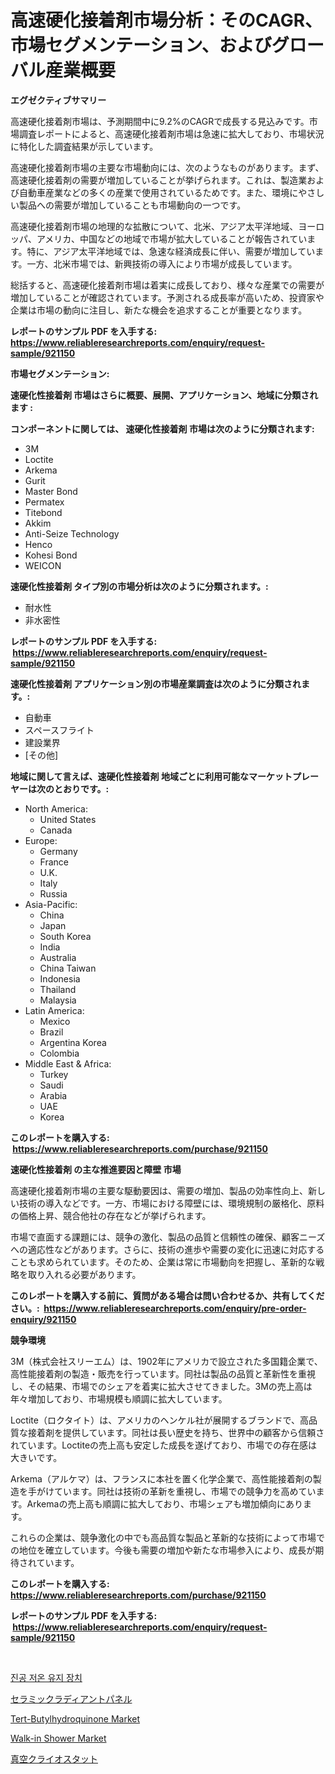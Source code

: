 <p><h1>高速硬化接着剤市場分析：そのCAGR、市場セグメンテーション、およびグローバル産業概要</h1></p><p><strong>エグゼクティブサマリー</strong></p>
<p><p>高速硬化接着剤市場は、予測期間中に9.2%のCAGRで成長する見込みです。市場調査レポートによると、高速硬化接着剤市場は急速に拡大しており、市場状況に特化した調査結果が示しています。</p><p>高速硬化接着剤市場の主要な市場動向には、次のようなものがあります。まず、高速硬化接着剤の需要が増加していることが挙げられます。これは、製造業および自動車産業などの多くの産業で使用されているためです。また、環境にやさしい製品への需要が増加していることも市場動向の一つです。</p><p>高速硬化接着剤市場の地理的な拡散について、北米、アジア太平洋地域、ヨーロッパ、アメリカ、中国などの地域で市場が拡大していることが報告されています。特に、アジア太平洋地域では、急速な経済成長に伴い、需要が増加しています。一方、北米市場では、新興技術の導入により市場が成長しています。</p><p>総括すると、高速硬化接着剤市場は着実に成長しており、様々な産業での需要が増加していることが確認されています。予測される成長率が高いため、投資家や企業は市場の動向に注目し、新たな機会を追求することが重要となります。</p></p>
<p><strong>レポートのサンプル PDF を入手する: <a href="https://www.reliableresearchreports.com/enquiry/request-sample/921150">https://www.reliableresearchreports.com/enquiry/request-sample/921150</a></strong></p>
<p><strong>市場セグメンテーション:</strong></p>
<p><strong> 速硬化性接着剤 市場はさらに概要、展開、アプリケーション、地域に分類されます :</strong></p>
<p><strong>コンポーネントに関しては、 速硬化性接着剤 市場は次のように分類されます: &nbsp;</strong></p>
<p><ul><li>3M</li><li>Loctite</li><li>Arkema</li><li>Gurit</li><li>Master Bond</li><li>Permatex</li><li>Titebond</li><li>Akkim</li><li>Anti-Seize Technology</li><li>Henco</li><li>Kohesi Bond</li><li>WEICON</li></ul></p>
<p><strong> 速硬化性接着剤 タイプ別の市場分析は次のように分類されます。:</strong></p>
<p><ul><li>耐水性</li><li>非水密性</li></ul></p>
<p><strong>レポートのサンプル PDF を入手する: &nbsp;<a href="https://www.reliableresearchreports.com/enquiry/request-sample/921150">https://www.reliableresearchreports.com/enquiry/request-sample/921150</a></strong></p>
<p><strong> 速硬化性接着剤 アプリケーション別の市場産業調査は次のように分類されます。:</strong></p>
<p><ul><li>自動車</li><li>スペースフライト</li><li>建設業界</li><li>[その他]</li></ul></p>
<p><strong>地域に関して言えば、速硬化性接着剤 地域ごとに利用可能なマーケットプレーヤーは次のとおりです。:</strong></p>
<p><ul>
    <li>
        North America:
        <ul>
            <li>United States</li>
            <li>Canada</li>
        </ul>
    </li>
    <li>
        Europe:
        <ul>
            <li>Germany</li>
            <li>France</li>
            <li>U.K.</li>
            <li>Italy</li>
            <li>Russia</li>
        </ul>
    </li>
    <li>
        Asia-Pacific:
        <ul>
            <li>China</li>
            <li>Japan</li>
            <li>South Korea</li>
            <li>India</li>
            <li>Australia</li>
            <li>China Taiwan</li>
            <li>Indonesia</li>
            <li>Thailand</li>
            <li>Malaysia</li>
        </ul>
    </li>
    <li>
        Latin America:
        <ul>
            <li>Mexico</li>
            <li>Brazil</li>
            <li>Argentina Korea</li>
            <li>Colombia</li>
        </ul>
    </li>
    <li>
        Middle East & Africa:
        <ul>
            <li>Turkey</li>
            <li>Saudi</li>
            <li>Arabia</li>
            <li>UAE</li>
            <li>Korea</li>
        </ul>
    </li>
    </ul></p>
<p><strong>このレポートを購入する: &nbsp;<a href="https://www.reliableresearchreports.com/purchase/921150">https://www.reliableresearchreports.com/purchase/921150</a></strong></p>
<p><strong>速硬化性接着剤 の主な推進要因と障壁 市場</strong></p>
<p><p>高速硬化接着剤市場の主要な駆動要因は、需要の増加、製品の効率性向上、新しい技術の導入などです。一方、市場における障壁には、環境規制の厳格化、原料の価格上昇、競合他社の存在などが挙げられます。</p><p>市場で直面する課題には、競争の激化、製品の品質と信頼性の確保、顧客ニーズへの適応性などがあります。さらに、技術の進歩や需要の変化に迅速に対応することも求められています。そのため、企業は常に市場動向を把握し、革新的な戦略を取り入れる必要があります。</p></p>
<p><strong>このレポートを購入する前に、質問がある場合は問い合わせるか、共有してください。:&nbsp; <a href="https://www.reliableresearchreports.com/enquiry/pre-order-enquiry/921150">https://www.reliableresearchreports.com/enquiry/pre-order-enquiry/921150</a></strong></p>
<p><strong>競争環境</strong></p>
<p><p>3M（株式会社スリーエム）は、1902年にアメリカで設立された多国籍企業で、高性能接着剤の製造・販売を行っています。同社は製品の品質と革新性を重視し、その結果、市場でのシェアを着実に拡大させてきました。3Mの売上高は年々増加しており、市場規模も順調に拡大しています。</p><p>Loctite（ロクタイト）は、アメリカのヘンケル社が展開するブランドで、高品質な接着剤を提供しています。同社は長い歴史を持ち、世界中の顧客から信頼されています。Loctiteの売上高も安定した成長を遂げており、市場での存在感は大きいです。</p><p>Arkema（アルケマ）は、フランスに本社を置く化学企業で、高性能接着剤の製造を手がけています。同社は技術の革新を重視し、市場での競争力を高めています。Arkemaの売上高も順調に拡大しており、市場シェアも増加傾向にあります。</p><p>これらの企業は、競争激化の中でも高品質な製品と革新的な技術によって市場での地位を確立しています。今後も需要の増加や新たな市場参入により、成長が期待されています。</p></p>
<p><strong>このレポートを購入する: &nbsp; <a href="https://www.reliableresearchreports.com/purchase/921150">https://www.reliableresearchreports.com/purchase/921150</a></strong></p>
<p><strong>レポートのサンプル PDF を入手する: &nbsp;<a href="https://www.reliableresearchreports.com/enquiry/request-sample/921150">https://www.reliableresearchreports.com/enquiry/request-sample/921150</a></strong><strong></strong></p>
<p>&nbsp;</p>
<p><p><a href="https://github.com/laholand/Market-Research-Report-List-2/blob/main/8126994182019.md">진공 저온 유지 장치</a></p><p><a href="https://github.com/mohamedbakry57/Market-Research-Report-List-2/blob/main/9869058182023.md">セラミックラディアントパネル</a></p><p><a href="https://github.com/Whitneyboyettebo9kiw7yr13/Market-Research-Report-List-1/blob/main/tert-butylhydroquinone-market.md">Tert-Butylhydroquinone Market</a></p><p><a href="https://github.com/PeterParrish5/Market-Research-Report-List-3/blob/main/walk-in-shower-market.md">Walk-in Shower Market</a></p><p><a href="https://github.com/lababdou/Market-Research-Report-List-2/blob/main/5402821182024.md">真空クライオスタット</a></p></p>